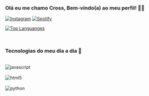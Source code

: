 ### Olá eu me chamo Cross, Bem-vindo(a) ao meu perfil! 👋🏻

[![Instagram](https://img.shields.io/badge/Instagram-E4405F?style=for-the-badge&logo=instagram&logoColor=white)](https://www.instagram.com/crossnomercy/)
[![Spotify](https://img.shields.io/badge/Spotify-1ED760?&style=for-the-badge&logo=spotify&logoColor=white)](https://open.spotify.com/playlist/1E05LNp8MnDouavgMbg7x6?si=aaed7e2d598b4718)


[![Top Languanges](https://github-readme-stats.vercel.app/api/top-langs/?username=anuraghazra&layout=compact)](https://github.com/FearCross/github-readme-stats)


<br/>

### Tecnologias do meu dia a dia 👻

<div style="display": inline_block><br/>
<img align='center' alt="javascript" src="https://img.shields.io/badge/JavaScript-323330?style=for-the-badge&logo=javascript&logoColor=F7DF1E" />
</div>
<div style="display": inline_block><br/>
<img align='center' alt="html5" src="https://img.shields.io/badge/HTML5-E34F26?style=for-the-badge&logo=html5&logoColor=white" />
</div>
<div style="display": inline_block><br/>
<img align="center" alt="python" src="https://img.shields.io/badge/Python-3776AB?style=for-the-badge&logo=python&logoColor=white" />
</div>



